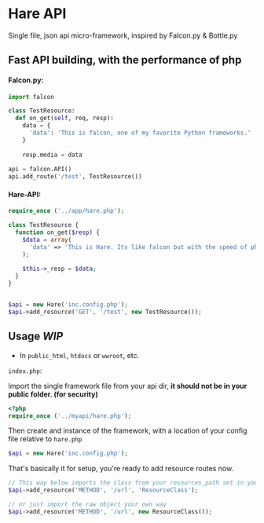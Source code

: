 # Hare API
Single file, json api micro-framework, inspired by Falcon.py & Bottle.py


Fast API building, with the performance of php
-------------------------------------------------------
#### Falcon.py:

```python
import falcon

class TestResource:
  def on_get(self, req, resp):
    data = {
      'data': 'This is falcon, one of my favorite Python frameworks.'
    }
    
    resp.media = data
    
api = falcon.API()
api.add_route('/test', TestResource())
```

#### Hare-API:

```php
require_once ('../app/hare.php');

class TestResource {
  function on_get($resp) {
    $data = array(
      'data' => 'This is Hare. Its like falcon but with the speed of php :o'
    );
    
    $this->_resp = $data;
  }
}


$api = new Hare('inc.config.php');
$api->add_resource('GET', '/test', new TestResource());
```

Usage *WIP*
----------------

- In `public_html`, `htdocs` or `wwroot`, etc.

`index.php`:

Import the single framework file from your api dir, <b>it should not be in your public folder. (for security)</b>

```php
<?php
require_once ('../myapi/hare.php');
```

Then create and instance of the framework, with a location of your config file relative to `hare.php`

```php
$api = new Hare('inc.config.php');
```

That's basically it for setup, you're ready to add resource routes now.

```php
// This way below imports the class from your resources_path set in your `config.php`
$api->add_resource('METHOD', '/url', 'ResourceClass');

// or just import the raw object your own way
$api->add_resource('METHOD', '/url', new ResourceClass());
```
